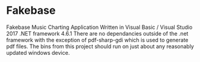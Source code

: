 # Fakebase
Fakebase Music Charting Application
Written in Visual Basic / Visual Studio 2017
.NET framework 4.6.1
There are no dependancies outside of the .net framework with the exception of pdf-sharp-gdi which is used to generate pdf files.
The bins from this project should run on just about any reasonably updated windows device.
